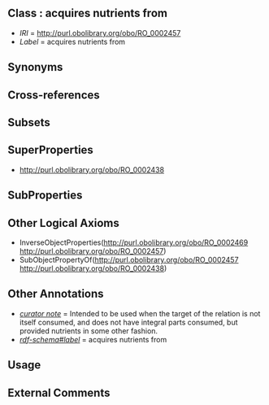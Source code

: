 
## Class : acquires nutrients from

 * *IRI* = http://purl.obolibrary.org/obo/RO_0002457
 * *Label* = acquires nutrients from

## Synonyms


## Cross-references


## Subsets


## SuperProperties

 * <http://purl.obolibrary.org/obo/RO_0002438>

## SubProperties


## Other Logical Axioms

 * InverseObjectProperties(<http://purl.obolibrary.org/obo/RO_0002469> <http://purl.obolibrary.org/obo/RO_0002457>)
 * SubObjectPropertyOf(<http://purl.obolibrary.org/obo/RO_0002457> <http://purl.obolibrary.org/obo/RO_0002438>)

## Other Annotations

 * *[curator note](../../IAO/32/IAO_0000232.md)* = Intended to be used when the target of the relation is not itself consumed, and does not have integral parts consumed, but provided nutrients in some other fashion.
 * *[rdf-schema#label](../../el/rdf-schema#label.md)* = acquires nutrients from

## Usage


## External Comments

